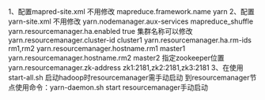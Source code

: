 1、配置mapred-site.xml
	<property>不用修改
        <name>mapreduce.framework.name</name>
        <value>yarn</value>
    </property>
2、配置yarn-site.xml
	<property>不用修改
        <name>yarn.nodemanager.aux-services</name>
        <value>mapreduce_shuffle</value>
    </property>
	<property>
		<name>yarn.resourcemanager.ha.enabled</name>
		<value>true</value>
	</property>
	<property>集群名称可以修改
		<name>yarn.resourcemanager.cluster-id</name>
		<value>cluster1</value>
	</property>
	<property>
		<name>yarn.resourcemanager.ha.rm-ids</name>
		<value>rm1,rm2</value>
	</property>
	<property>
		<name>yarn.resourcemanager.hostname.rm1</name>
		<value>master1</value>
	</property>
	<property>
		<name>yarn.resourcemanager.hostname.rm2</name>
		<value>master2</value>
	</property>
	<property>指定zookeeper位置
		<name>yarn.resourcemanager.zk-address</name>
		<value>zk1:2181,zk2:2181,zk3:2181</value>
	</property>
3、在使用start-all.sh 启动hadoop时resourcemanager需手动启动
	到resourcemanager节点使用命令：yarn-daemon.sh start resourcemanager手动启动
